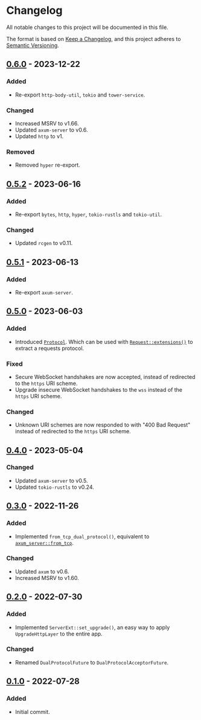 # Changelog
All notable changes to this project will be documented in this file.

The format is based on [Keep a Changelog](https://keepachangelog.com/en/1.0.0/),
and this project adheres to [Semantic Versioning](https://semver.org/spec/v2.0.0.html).

## [0.6.0] - 2023-12-22
### Added
- Re-export `http-body-util`, `tokio` and `tower-service`.

### Changed
- Increased MSRV to v1.66.
- Updated `axum-server` to v0.6.
- Updated `http` to v1.

### Removed
- Removed `hyper` re-export.

## [0.5.2] - 2023-06-16
### Added
- Re-export `bytes`, `http`, `hyper`, `tokio-rustls` and `tokio-util`.

### Changed
- Updated `rcgen` to v0.11.

## [0.5.1] - 2023-06-13
### Added
- Re-export `axum-server`.

## [0.5.0] - 2023-06-03
### Added
- Introduced [`Protocol`](https://docs.rs/axum-server-dual-protocol/0.5.0/axum_server_dual_protocol/enum.Protocol.html).
  Which can be used with [`Request::extensions()`](https://docs.rs/http/0.2.9/http/request/struct.Request.html#method.extensions)
  to extract a requests protocol.

### Fixed
- Secure WebSocket handshakes are now accepted, instead of redirected to the `https` URI scheme.
- Upgrade insecure WebSocket handshakes to the `wss` instead of the `https` URI scheme.

### Changed
- Unknown URI schemes are now responded to with "400 Bad Request" instead of redirected to the `https` URI scheme.

## [0.4.0] - 2023-05-04
### Changed
- Updated `axum-server` to v0.5.
- Updated `tokio-rustls` to v0.24.

## [0.3.0] - 2022-11-26
### Added
- Implemented `from_tcp_dual_protocol()`, equivalent to
  [`axum_server::from_tcp`](https://docs.rs/axum-server/0.4.4/axum_server/fn.from_tcp_rustls.html).

### Changed
- Updated `axum` to v0.6.
- Increased MSRV to v1.60.

## [0.2.0] - 2022-07-30
### Added
- Implemented `ServerExt::set_upgrade()`, an easy way to apply `UpgradeHttpLayer`
  to the entire app.

### Changed
- Renamed `DualProtocolFuture` to `DualProtocolAcceptorFuture`.

## [0.1.0] - 2022-07-28
### Added
- Initial commit.

[Unreleased]: https://github.com/daxpedda/axum-server-dual-protocol/compare/v0.6.0...main
[0.6.0]: https://github.com/daxpedda/axum-server-dual-protocol/compare/v0.5.2...v0.6.0
[0.5.2]: https://github.com/daxpedda/axum-server-dual-protocol/compare/v0.5.1...v0.5.2
[0.5.1]: https://github.com/daxpedda/axum-server-dual-protocol/compare/v0.5.0...v0.5.1
[0.5.0]: https://github.com/daxpedda/axum-server-dual-protocol/compare/v0.4.0...v0.5.0
[0.4.0]: https://github.com/daxpedda/axum-server-dual-protocol/compare/v0.3.0...v0.4.0
[0.3.0]: https://github.com/daxpedda/axum-server-dual-protocol/compare/v0.2.0...v0.3.0
[0.2.0]: https://github.com/daxpedda/axum-server-dual-protocol/compare/v0.1.0...v0.2.0
[0.1.0]: https://github.com/daxpedda/axum-server-dual-protocol/releases/tag/v0.1.0
